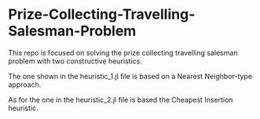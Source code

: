 # Prize-Collecting-Travelling-Salesman-Problem
 
This repo is focused on solving the prize collecting travelling salesman problem with two constructive heuristics.

The one shown in the heuristic_1.jl file is based on a Nearest Neighbor-type approach.

As for the one in the heuristic_2.jl file is based the Cheapest Insertion heuristic.
